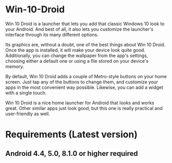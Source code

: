 # Win-10-Droid
  Win 10 Droid is a launcher that lets you add that classic Windows 10 look to your Android. And best of all, it also lets you customize the launcher's interface through its many different options.

Its graphics are, without a doubt, one of the best things about Win 10 Droid. Once the app is installed, it will make your device look quite good. Additionally, you can change the wallpaper from the app's settings, choosing either a default one or using a file stored on your device's memory.

By default, Win 10 Droid adds a couple of Metro-style buttons on your home screen. Just tap any of the buttons to change them, and customize your apps in the most convenient way possible. Likewise, you can add a widget with a single touch.

Win 10 Droid is a nice home launcher for Android that looks and works great. Other similar apps just look good, but this one is really practical and user-friendly as well.

# Requirements (Latest version)

## Android 4.4, 5.0, 8.1.0 or higher required
